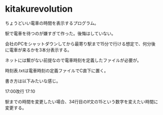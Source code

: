 # kitakurevolution
ちょうどいい電車の時間を表示するプログラム。

駅で電車を待つのが嫌すぎて作った。後悔はしていない。

会社のPCをシャットダウンしてから最寄り駅まで15分で行ける想定で、何分後に電車が来るかを3本分表示する。

ネットには繋がない前提なので電車時刻を定義したファイルが必要が。

時刻表.txtは電車時刻の定義ファイルでC直下に置く。

書き方は以下みたいな感じ。

17:00改行
17:10


駅までの時間を変更したい場合、34行目のIf文の15という数字を変えたい時間に変更する。

